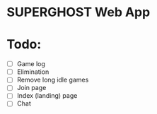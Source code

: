 # SUPERGHOST Web App

# Todo:
- [ ] Game log
- [ ] Elimination
- [ ] Remove long idle games
- [ ] Join page
- [ ] Index (landing) page
- [ ] Chat
